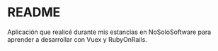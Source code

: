 # README

Aplicación que realicé durante mis estancias en NoSoloSoftware para aprender a desarrollar con Vuex y RubyOnRails.
